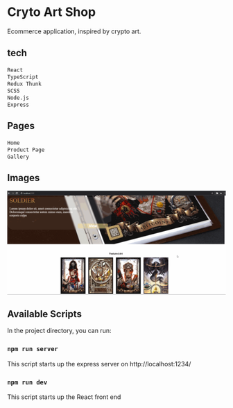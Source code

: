 # Cryto Art Shop
Ecommerce application, inspired by crypto art.
## tech

```
React
TypeScript
Redux Thunk
SCSS
Node.js
Express
```

## Pages

```
Home
Product Page
Gallery
```

## Images

![Image of Home](./Project-IMGs/Part1.gif)


## Available Scripts

In the project directory, you can run:

### `npm run server`

This script starts up the express server on http://localhost:1234/

### `npm run dev`

This script starts up the React front end
